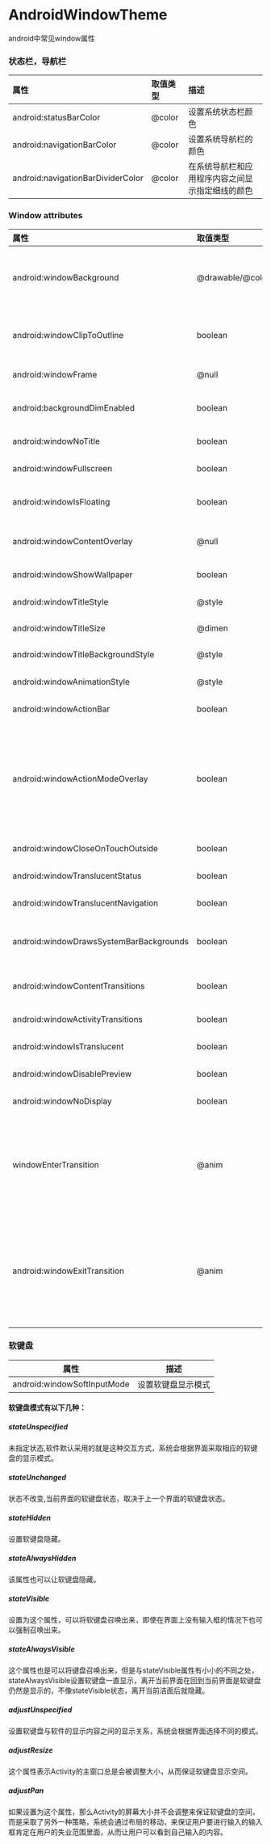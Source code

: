 # AndroidWindowTheme

android中常见window属性

### 状态栏，导航栏
|属性|取值类型|描述|
|:------|:------|:------|
|android:statusBarColor           |@color|设置系统状态栏颜色|
|android:navigationBarColor       |@color|设置系统导航栏的颜色  |
|android:navigationBarDividerColor|@color|在系统导航栏和应用程序内容之间显示指定细线的颜色|        |

### Window attributes 
|属性|取值类型|描述|
|:------|:------|:------|
|android:windowBackground               |@drawable/@color|设置window窗口背景，一般用于优化Activity启动白屏活|
|android:windowClipToOutline            |boolean|设置是否应将窗口内容剪裁为窗口背景的轮廓。|
|android:windowFrame                    |@null  |设置窗口是否有边框|
|android:backgroundDimEnabled           |boolean|设置窗口背景模糊，true:迷糊|
|android:windowNoTitle                  |boolean|设置窗口是否显示Title|
|android:windowFullscreen               |boolean|设置窗口是否全屏|
|android:windowIsFloating                 |boolean|设置窗口是否悬浮于Activity之上|
|android:windowContentOverlay           |@null|窗口内容的前景之上放置的Drawable资源|
|android:windowShowWallpaper            |boolean|是否是显示墙纸|
|android:windowTitleStyle               |@style|设置窗口title样式|
|android:windowTitleSize                |@dimen|设置窗口title size|
|android:windowTitleBackgroundStyle     |@style|设置窗口title背景样式|
|android:windowAnimationStyle           |@style|设置Dialog 进入，退出动画|
|android:windowActionBar                |boolean|设置activity是否显ActionBar|
|android:windowActionModeOverlay        |boolean|为了能够让ActionMode能够覆盖我们的Toolbar，否则会出现ActionMode将Toolbar顶下去的样子（重复出现）|
|android:windowCloseOnTouchOutside      |boolean|点击空白部分activity不消失|
|android:windowTranslucentStatus        |boolean|设置系统状态栏是否透明|
|android:windowTranslucentNavigation    |boolean|设置系统导航栏是否透明|
|android:windowDrawsSystemBarBackgrounds|boolean|状态栏不覆盖在ContentView上|
|android:windowContentTransitions       |boolean|允许使用设置转场动画（transitions）|
|android:windowActivityTransitions      |boolean|是否开启过渡动画|
|android:windowIsTranslucent            |boolean|设置窗口是否透明|
|android:windowDisablePreview           |boolean|禁用默认启动窗口|
|android:windowNoDisplay                |boolean|当前启动的窗口不可见|
|windowEnterTransition                  |@anim|引用 XML中的动画资源，定义所需的Transition，用于将Views移动到初始Window的内容Scene中。 |
|android:windowExitTransition   |@anim|引用XML中的动画资源，定义所需的Transition，用于在启动新Activity时将Views移出Window的内容Scene。 |

### 软键盘

|属性|描述|
|:--:|:--:|
|android:windowSoftInputMode|设置软键盘显示模式|

#### 软键盘模式有以下几种：

##### stateUnspecified  
未指定状态,软件默认采用的就是这种交互方式，系统会根据界面采取相应的软键盘的显示模式。

##### stateUnchanged
状态不改变,当前界面的软键盘状态，取决于上一个界面的软键盘状态。

##### stateHidden
设置软键盘隐藏。

##### stateAlwaysHidden
该属性也可以让软键盘隐藏。

##### stateVisible
设置为这个属性，可以将软键盘召唤出来，即使在界面上没有输入框的情况下也可以强制召唤出来。

##### stateAlwaysVisible
这个属性也是可以将键盘召唤出来，但是与stateVisible属性有小小的不同之处，stateAlwaysVisible设置软键盘一直显示，离开当前界面在回到当前界面是软键盘仍然是显示的，不像stateVisible状态，离开当前洁面后就隐藏。

##### adjustUnspecified
设置软键盘与软件的显示内容之间的显示关系，系统会根据界面选择不同的模式。

##### adjustResize
这个属性表示Activity的主窗口总是会被调整大小，从而保证软键盘显示空间。

##### adjustPan
如果设置为这个属性，那么Activity的屏幕大小并不会调整来保证软键盘的空间，而是采取了另外一种策略，系统会通过布局的移动，来保证用户要进行输入的输入框肯定在用户的失业范围里面，从而让用户可以看到自己输入的内容。

